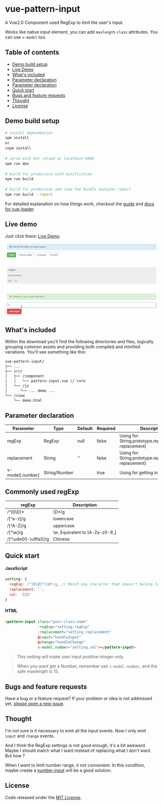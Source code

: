 # vue-pattern-input

A Vue2.0 Component used RegExp to limit the user's input.

Works like native input element, you can add `maxlength` `class` attributes. You can use `v-model` too.

## Table of contents

- [Demo build setup](#demo-build-setup)
- [Live Demo](#live-demo)
- [What's included](#whats-included)
- [Parameter declaration](#parameter-declaration)
- [Parameter declaration](#parameter-declaration)
- [Quick start](#quick-start)
- [Bugs and feature requests](#bugs-and-feature-requests)
- [Thought](#thought)
- [License](#license)

## Demo build setup

``` bash
# install dependencies
npm install
or
cnpm install

# serve with hot reload at localhost:8080
npm run dev

# build for production with minification
npm run build

# build for production and view the bundle analyzer report
npm run build --report
```

For detailed explanation on how things work, checkout the [guide](http://vuejs-templates.github.io/webpack/) and [docs for vue-loader](http://vuejs.github.io/vue-loader).

## Live demo

Just click there: [Live Demo](http://htmlpreview.github.io/?https://github.com/RoamIn/vue-pattern-input/blob/master/view/demo.html).

![demo.gif](./src/img/demo.gif)

## What's included

Within the download you'll find the following directories and files, logically grouping common assets and providing both compiled and minified variations. You'll see something like this:

```
vue-pattern-input/
├── ...
├── src/
│   ├── /component
│   │   └── pattern-input.vue // core
│   └── /js
│      └── ... demo ...
└── /view
    └── demo.html
```

## Parameter declaration


Parameter|Type|Default|Required|Description
--- | --- | --- | --- | --- |
regExp | RegExp | null | false | Using for: String.prototype.replace(regexp, replacement)
replacement | String | '' | false | Using for: String.prototype.replace(regexp, replacement)
v-model[.number] | String/Number | | true | Using for getting input value

## Commonly used regExp 

regExp|Description
--- | --- |
/^[0\D]*|\D*/g | positive integer
/[^a-z]/g | lowercase
/[^A-Z]/g | uppercase
/[^\w]/g | \w, Equivalent to [A-Za-z0-9_]
/[^\u4e00-\u9fa5]/g | Chinese


## Quick start

#### JavaScript

```javascript
setting: {
  regExp: /^[0\D]*|\D*/g, // Match any character that doesn't belong to the positive integer
  replacement: '',
  val: '223'
}
```

#### HTML

```html
<pattern-input class="your-class-name"
               :regExp="setting.regExp"
               :replacement="setting.replacement"
               @input="handleInput"
               @change="handleChange"
               v-model.number="setting.val"></pattern-input>
```

> This setting will make user input positive integer only.

> When you want get a Number, remember use `v-model.number`, and the safe maxlength is 15.

## Bugs and feature requests

Have a bug or a feature request? If your problem or idea is not addressed yet, [please open a new issue](https://github.com/RoamIn/vue-pattern-input/issues/new).

## Thought

I'm not sure is it necessary to emit all the input events. Now I only emit `input` and `change` events.

And I think the RegExp settings is not good enough, it's a bit awkward. Maybe I should match what I want instead of replacing what I don't want. But how ?

When I want to limit number range, it not convenient. In this condition, maybe create a [number-input](https://github.com/RoamIn/vue-custom-input) will be a good solution.


## License

Code released under the [MIT License](https://github.com/RoamIn/vue-pattern-input/blob/master/LICENSE).
